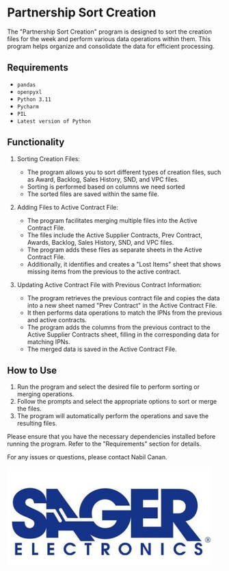 # Partnership Sort Creation

The "Partnership Sort Creation" program is designed to sort the creation files for the week and perform various data operations within them. This program helps organize and consolidate the data for efficient processing.

## Requirements

- `pandas`
- `openpyxl`
- `Python 3.11`
- `Pycharm`
- `PIL`
- `Latest version of Python`


## Functionality

1. Sorting Creation Files:
   - The program allows you to sort different types of creation files, such as Award, Backlog, Sales History, SND, and VPC files.
   - Sorting is performed based on columns we need sorted
   - The sorted files are saved within the same file.

2. Adding Files to Active Contract File:
   - The program facilitates merging multiple files into the Active Contract File.
   - The files include the Active Supplier Contracts, Prev Contract, Awards, Backlog, Sales History, SND, and VPC files.
   - The program adds these files as separate sheets in the Active Contract File.
   - Additionally, it identifies and creates a "Lost Items" sheet that shows missing items from the previous to the active contract.

3. Updating Active Contract File with Previous Contract Information:
   - The program retrieves the previous contract file and copies the data into a new sheet named "Prev Contract" in the Active Contract File.
   - It then performs data operations to match the IPNs from the previous and active contracts.
   - The program adds the columns from the previous contract to the Active Supplier Contracts sheet, filling in the corresponding data for matching IPNs.
   - The merged data is saved in the Active Contract File.

## How to Use

1. Run the program and select the desired file to perform sorting or merging operations.
2. Follow the prompts and select the appropriate options to sort or merge the files.
3. The program will automatically perform the operations and save the resulting files.



Please ensure that you have the necessary dependencies installed before running the program. Refer to the "Requirements" section for details.

For any issues or questions, please contact Nabil Canan.

![Logo](images/Sager-logo.png)
